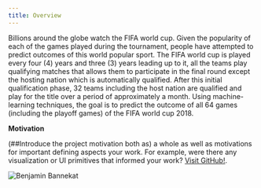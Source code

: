 ```yaml
---
title: Overview
---
```


Billions around the globe watch the FIFA world cup. Given the popularity of each of the
games played during the tournament, people have attempted to predict outcomes of this world popular
sport. The FIFA world cup is played every four (4) years and three (3) years leading up to it, all the
teams play qualifying matches that allows them to participate in the final round except the hosting
nation which is automatically qualified. After this initial qualification phase, 32 teams including the
host nation are qualified and play for the title over a period of approximately a month.
Using machine-learning techniques, the goal is to predict the outcome of all 64 games
(including the playoff games) of the FIFA world cup 2018.

__Motivation__

(##Introduce the project motivation both as)
a whole as well as motivations for important defining aspects your work. For example, were there any visualization or UI primitives that informed your work?
[Visit GitHub!](www.github.com).

![Benjamin Bannekat](https://www.google.co.il/url?sa=i&source=images&cd=&cad=rja&uact=8&ved=2ahUKEwjOoqiJ1Y_fAhUIZ1AKHV31DzsQjRx6BAgBEAU&url=http%3A%2F%2Fwww.sportingnews.com%2Fus%2Fsoccer%2Fnews%2Fworld-cup-2018-beginners-guide-sites-favorites-players-to-watch%2Fcp5tx7nlhrdz1e1uuulyod0dx&psig=AOvVaw3FXoex5TqOJuIxDnUE9vdH&ust=1544338957107683)
